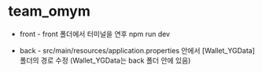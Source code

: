 # team_omym

- front - 
front 폴더에서 터미널을 연후 npm run dev

- back -
src/main/resources/application.properties 안에서 [Wallet_YGData] 폴더의 경로 수정 (Wallet_YGData는 back 폴더 안에 있음) 
